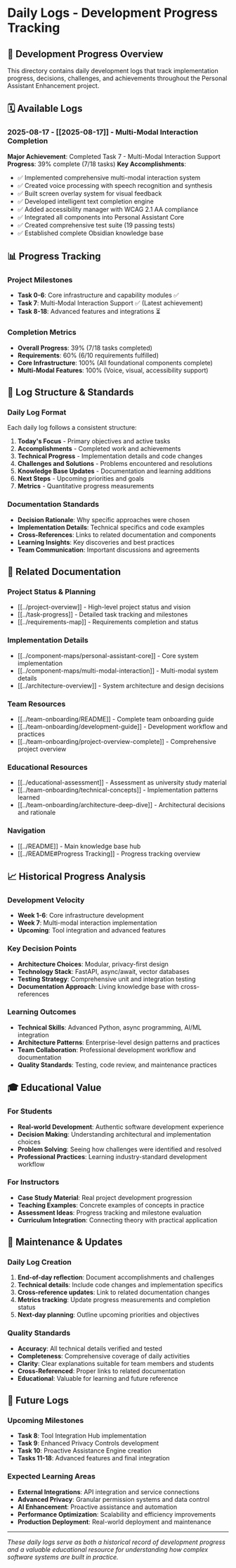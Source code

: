 # Daily Logs - Development Progress Tracking

## 📅 Development Progress Overview

This directory contains daily development logs that track implementation progress, decisions, challenges, and achievements throughout the Personal Assistant Enhancement project.

## 🗓️ Available Logs

### **2025-08-17** - [[2025-08-17]] - Multi-Modal Interaction Completion
**Major Achievement**: Completed Task 7 - Multi-Modal Interaction Support
**Progress**: 39% complete (7/18 tasks)
**Key Accomplishments**:
- ✅ Implemented comprehensive multi-modal interaction system
- ✅ Created voice processing with speech recognition and synthesis
- ✅ Built screen overlay system for visual feedback
- ✅ Developed intelligent text completion engine
- ✅ Added accessibility manager with WCAG 2.1 AA compliance
- ✅ Integrated all components into Personal Assistant Core
- ✅ Created comprehensive test suite (19 passing tests)
- ✅ Established complete Obsidian knowledge base

## 📊 Progress Tracking

### Project Milestones
- **Task 0-6**: Core infrastructure and capability modules ✅
- **Task 7**: Multi-Modal Interaction Support ✅ (Latest achievement)
- **Task 8-18**: Advanced features and integrations ⏳

### Completion Metrics
- **Overall Progress**: 39% (7/18 tasks completed)
- **Requirements**: 60% (6/10 requirements fulfilled)
- **Core Infrastructure**: 100% (All foundational components complete)
- **Multi-Modal Features**: 100% (Voice, visual, accessibility support)

## 🎯 Log Structure & Standards

### Daily Log Format
Each daily log follows a consistent structure:

1. **Today's Focus** - Primary objectives and active tasks
2. **Accomplishments** - Completed work and achievements
3. **Technical Progress** - Implementation details and code changes
4. **Challenges and Solutions** - Problems encountered and resolutions
5. **Knowledge Base Updates** - Documentation and learning additions
6. **Next Steps** - Upcoming priorities and goals
7. **Metrics** - Quantitative progress measurements

### Documentation Standards
- **Decision Rationale**: Why specific approaches were chosen
- **Implementation Details**: Technical specifics and code examples
- **Cross-References**: Links to related documentation and components
- **Learning Insights**: Key discoveries and best practices
- **Team Communication**: Important discussions and agreements

## 🔗 Related Documentation

### Project Status & Planning
- [[../project-overview]] - High-level project status and vision
- [[../task-progress]] - Detailed task tracking and milestones
- [[../requirements-map]] - Requirements completion and status

### Implementation Details
- [[../component-maps/personal-assistant-core]] - Core system implementation
- [[../component-maps/multi-modal-interaction]] - Multi-modal system details
- [[../architecture-overview]] - System architecture and design decisions

### Team Resources
- [[../team-onboarding/README]] - Complete team onboarding guide
- [[../team-onboarding/development-guide]] - Development workflow and practices
- [[../team-onboarding/project-overview-complete]] - Comprehensive project overview

### Educational Resources
- [[../educational-assessment]] - Assessment as university study material
- [[../team-onboarding/technical-concepts]] - Implementation patterns learned
- [[../team-onboarding/architecture-deep-dive]] - Architectural decisions and rationale

### Navigation
- [[../README]] - Main knowledge base hub
- [[../README#Progress Tracking]] - Progress tracking overview

## 📈 Historical Progress Analysis

### Development Velocity
- **Week 1-6**: Core infrastructure development
- **Week 7**: Multi-modal interaction implementation
- **Upcoming**: Tool integration and advanced features

### Key Decision Points
- **Architecture Choices**: Modular, privacy-first design
- **Technology Stack**: FastAPI, async/await, vector databases
- **Testing Strategy**: Comprehensive unit and integration testing
- **Documentation Approach**: Living knowledge base with cross-references

### Learning Outcomes
- **Technical Skills**: Advanced Python, async programming, AI/ML integration
- **Architecture Patterns**: Enterprise-level design patterns and practices
- **Team Collaboration**: Professional development workflow and documentation
- **Quality Standards**: Testing, code review, and maintenance practices

## 🎓 Educational Value

### For Students
- **Real-world Development**: Authentic software development experience
- **Decision Making**: Understanding architectural and implementation choices
- **Problem Solving**: Seeing how challenges were identified and resolved
- **Professional Practices**: Learning industry-standard development workflow

### For Instructors
- **Case Study Material**: Real project development progression
- **Teaching Examples**: Concrete examples of concepts in practice
- **Assessment Ideas**: Progress tracking and milestone evaluation
- **Curriculum Integration**: Connecting theory with practical application

## 🔄 Maintenance & Updates

### Daily Log Creation
1. **End-of-day reflection**: Document accomplishments and challenges
2. **Technical details**: Include code changes and implementation specifics
3. **Cross-reference updates**: Link to related documentation changes
4. **Metrics tracking**: Update progress measurements and completion status
5. **Next-day planning**: Outline upcoming priorities and objectives

### Quality Standards
- **Accuracy**: All technical details verified and tested
- **Completeness**: Comprehensive coverage of daily activities
- **Clarity**: Clear explanations suitable for team members and students
- **Cross-Referenced**: Proper links to related documentation
- **Educational**: Valuable for learning and future reference

## 🚀 Future Logs

### Upcoming Milestones
- **Task 8**: Tool Integration Hub implementation
- **Task 9**: Enhanced Privacy Controls development
- **Task 10**: Proactive Assistance Engine creation
- **Tasks 11-18**: Advanced features and final integration

### Expected Learning Areas
- **External Integrations**: API integration and service connections
- **Advanced Privacy**: Granular permission systems and data control
- **AI Enhancement**: Proactive assistance and automation
- **Performance Optimization**: Scalability and efficiency improvements
- **Production Deployment**: Real-world deployment and maintenance

---

*These daily logs serve as both a historical record of development progress and a valuable educational resource for understanding how complex software systems are built in practice.*